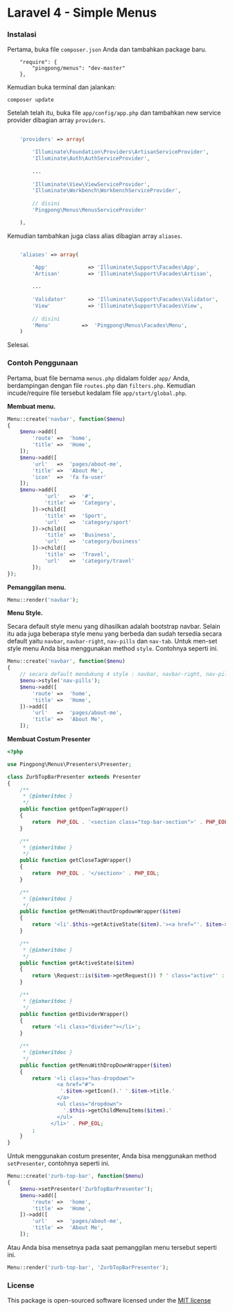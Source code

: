 Laravel 4 - Simple Menus
========================

### Instalasi

Pertama, buka file `composer.json` Anda dan tambahkan package baru.
```
    "require": {
        "pingpong/menus": "dev-master" 
    },
```
Kemudian buka terminal dan jalankan:
```
composer update 
```
Setelah telah itu, buka file `app/config/app.php` dan tambahkan new service provider dibagian array `providers`.
```php
   
	'providers' => array(

		'Illuminate\Foundation\Providers\ArtisanServiceProvider',
		'Illuminate\Auth\AuthServiceProvider',
		
		...
		
		'Illuminate\View\ViewServiceProvider',
		'Illuminate\Workbench\WorkbenchServiceProvider',
		
		// disini
		'Pingpong\Menus\MenusServiceProvider'

	),
```
Kemudian tambahkan juga class alias dibagian array `aliases`.

```php

	'aliases' => array(

		'App'             => 'Illuminate\Support\Facades\App',
		'Artisan'         => 'Illuminate\Support\Facades\Artisan',
		
		...
		
		'Validator'       => 'Illuminate\Support\Facades\Validator',
		'View'            => 'Illuminate\Support\Facades\View',
		
		// disini
		'Menu'          =>  'Pingpong\Menus\Facades\Menu',
	)
```
Selesai.
### Contoh Penggunaan

Pertama, buat file bernama `menus.php` didalam folder `app/` Anda, berdampingan dengan file `routes.php` dan `filters.php`. Kemudian incude/require file tersebut kedalam file `app/start/global.php`.

**Membuat menu.**
```php
Menu::create('navbar', function($menu)
{
	$menu->add([
		'route'	=>	'home',
		'title'	=>	'Home',
	]);
	$menu->add([
		'url'	=>	'pages/about-me',
		'title'	=>	'About Me',
		'icon'  =>  'fa fa-user'
	]);
	$menu->add([
			'url'	=>	'#',
			'title'	=>	'Category',
		])->child([
			'title' => 	'Sport',
			'url'	=>	'category/sport'
	   	])->child([
			'title' => 	'Business',
			'url'	=>	'category/business'
	   	])->child([
			'title' => 	'Travel',
			'url'	=>	'category/travel'
	   	]);
});
````

**Pemanggilan menu.**
```php
Menu::render('navbar');
```

**Menu Style.**

Secara default style menu yang dihasilkan adalah bootstrap navbar. Selain itu ada juga beberapa style menu yang berbeda dan sudah tersedia secara default yaitu `navbar`, `navbar-right`, `nav-pills` dan `nav-tab`. Untuk men-set style menu Anda bisa menggunakan method `style`. Contohnya seperti ini.

```php
Menu::create('navbar', function($menu)
{
	// secara default mendukung 4 style : navbar, navbar-right, nav-pills dan nav-tab
	$menu->style('nav-pills');
	$menu->add([
		'route'	=>	'home',
		'title'	=>	'Home',
	])->add([
		'url'	=>	'pages/about-me',
		'title'	=>	'About Me',
	]);
```

**Membuat Costum Presenter**
```php
<?php

use Pingpong\Menus\Presenters\Presenter;

class ZurbTopBarPresenter extends Presenter
{
	/**
	 * {@inheritdoc }
	 */
	public function getOpenTagWrapper()
	{
		return  PHP_EOL . '<section class="top-bar-section">' . PHP_EOL;
	}

	/**
	 * {@inheritdoc }
	 */
	public function getCloseTagWrapper()
	{
		return  PHP_EOL . '</section>' . PHP_EOL;
	}

	/**
	 * {@inheritdoc }
	 */
	public function getMenuWithoutDropdownWrapper($item)
	{
		return '<li'.$this->getActiveState($item).'><a href="'. $item->getUrl() .'">'.$item->getIcon().' '.$item->title.'</a></li>';
	}

	/**
	 * {@inheritdoc }
	 */
	public function getActiveState($item)
	{
		return \Request::is($item->getRequest()) ? ' class="active"' : null;
	}

	/**
	 * {@inheritdoc }
	 */
	public function getDividerWrapper()
	{
		return '<li class="divider"></li>';
	}

	/**
	 * {@inheritdoc }
	 */
	public function getMenuWithDropDownWrapper($item)
	{
		return '<li class="has-dropdown">
		        <a href="#">
		         '.$item->getIcon().' '.$item->title.'
		        </a>
		        <ul class="dropdown">
		          '.$this->getChildMenuItems($item).'
		        </ul>
		      </li>' . PHP_EOL;
		;
	}
}

```
Untuk menggunakan costum presenter, Anda bisa menggunakan method `setPresenter`, contohnya seperti ini.
```php
Menu::create('zurb-top-bar', function($menu)
{
	$menu->setPresenter('ZurbTopBarPresenter');
	$menu->add([
		'route'	=>	'home',
		'title'	=>	'Home',
	])->add([
		'url'	=>	'pages/about-me',
		'title'	=>	'About Me',
	]);
```
Atau Anda bisa mensetnya pada saat pemanggilan menu tersebut seperti ini.
```php
Menu::render('zurb-top-bar', 'ZurbTopBarPresenter');
```
### License
This package is open-sourced software licensed under the [MIT license](http://opensource.org/licenses/MIT)